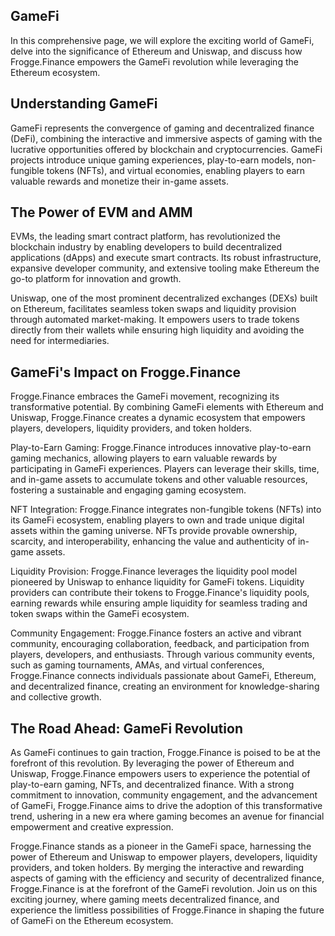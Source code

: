 ## GameFi 

In this comprehensive page, we will explore the exciting world of GameFi, delve into the significance of Ethereum and Uniswap, and discuss how Frogge.Finance empowers the GameFi revolution while leveraging the Ethereum ecosystem.

## Understanding GameFi

GameFi represents the convergence of gaming and decentralized finance (DeFi), combining the interactive and immersive aspects of gaming with the lucrative opportunities offered by blockchain and cryptocurrencies. GameFi projects introduce unique gaming experiences, play-to-earn models, non-fungible tokens (NFTs), and virtual economies, enabling players to earn valuable rewards and monetize their in-game assets.

## The Power of EVM and AMM

EVMs, the leading smart contract platform, has revolutionized the blockchain industry by enabling developers to build decentralized applications (dApps) and execute smart contracts. Its robust infrastructure, expansive developer community, and extensive tooling make Ethereum the go-to platform for innovation and growth.

Uniswap, one of the most prominent decentralized exchanges (DEXs) built on Ethereum, facilitates seamless token swaps and liquidity provision through automated market-making. It empowers users to trade tokens directly from their wallets while ensuring high liquidity and avoiding the need for intermediaries.

## GameFi's Impact on Frogge.Finance

Frogge.Finance embraces the GameFi movement, recognizing its transformative potential. By combining GameFi elements with Ethereum and Uniswap, Frogge.Finance creates a dynamic ecosystem that empowers players, developers, liquidity providers, and token holders.

Play-to-Earn Gaming: Frogge.Finance introduces innovative play-to-earn gaming mechanics, allowing players to earn valuable rewards by participating in GameFi experiences. Players can leverage their skills, time, and in-game assets to accumulate tokens and other valuable resources, fostering a sustainable and engaging gaming ecosystem.

NFT Integration: Frogge.Finance integrates non-fungible tokens (NFTs) into its GameFi ecosystem, enabling players to own and trade unique digital assets within the gaming universe. NFTs provide provable ownership, scarcity, and interoperability, enhancing the value and authenticity of in-game assets.

Liquidity Provision: Frogge.Finance leverages the liquidity pool model pioneered by Uniswap to enhance liquidity for GameFi tokens. Liquidity providers can contribute their tokens to Frogge.Finance's liquidity pools, earning rewards while ensuring ample liquidity for seamless trading and token swaps within the GameFi ecosystem.

Community Engagement: Frogge.Finance fosters an active and vibrant community, encouraging collaboration, feedback, and participation from players, developers, and enthusiasts. Through various community events, such as gaming tournaments, AMAs, and virtual conferences, Frogge.Finance connects individuals passionate about GameFi, Ethereum, and decentralized finance, creating an environment for knowledge-sharing and collective growth.

## The Road Ahead: GameFi Revolution

As GameFi continues to gain traction, Frogge.Finance is poised to be at the forefront of this revolution. By leveraging the power of Ethereum and Uniswap, Frogge.Finance empowers users to experience the potential of play-to-earn gaming, NFTs, and decentralized finance. With a strong commitment to innovation, community engagement, and the advancement of GameFi, Frogge.Finance aims to drive the adoption of this transformative trend, ushering in a new era where gaming becomes an avenue for financial empowerment and creative expression.

Frogge.Finance stands as a pioneer in the GameFi space, harnessing the power of Ethereum and Uniswap to empower players, developers, liquidity providers, and token holders. By merging the interactive and rewarding aspects of gaming with the efficiency and security of decentralized finance, Frogge.Finance is at the forefront of the GameFi revolution. Join us on this exciting journey, where gaming meets decentralized finance, and experience the limitless possibilities of Frogge.Finance in shaping the future of GameFi on the Ethereum ecosystem.
